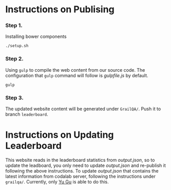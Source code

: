 # Instructions on Publising 
### Step 1.
Installing bower components
```
./setup.sh
```
### Step 2.
Using `gulp` to compile the web content from our source code. The configuration that `gulp` command will follow is *gulpfile.js* by default.
```
gulp
```
### Step 3.
The updated website content will be generated under `GrailQA/`. Push it to branch `leaderboard`.


# Instructions on Updating Leaderboard
This website reads in the leaderboard statistics from *output.json*, so to update the leadboard, you only need to update *output.json* and re-publish it following the above instructions. To update *output.json* that contains the latest information from codalab server, following the instructions under `grailqa/`. Currently, only [Yu Gu](gu.826@osu.edu) is able to do this.
